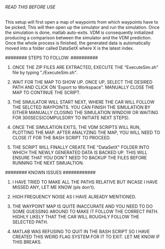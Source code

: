 ###### READ THIS BEFORE USE #######

This setup will first open a map of waypoints from which waypoints have to be picked; This will then
open up the simulator and run the simulation. Once the simulation is done, matlab auto-exits. VDM is
consequently initialized producing a comparison between the simulator and the VDM prediction. Once the 
whole process is finished, the generated data is automatically moved into a folder called DataSetX where
X is the latest index.

######## STEPS TO FOLLOW: ##########
 
1. ONCE THE ZIP FILES ARE EXTRACTED, EXECUTE THE "ExecuteSim.sh" file by typing "./ExecuteSim.sh".

2. WAIT FOR THE MAP TO SHOW UP. ONCE UP, SELECT THE DESIRED PATH AND CLICK ON 'Export to Workspace". MANUALLY 
   CLOSE THE MAP TO CONTINUE THE SCRIPT.
   
3. THE SIMULATOR WILL START NEXT, WHERE THE CAR WILL FOLLOW THE SELCTED WAYPOINTS. YOU CAN FINISH THE SIMULATION 
   BY EITHER MANUALLY CLOSING THE SIMULATION WINDOW OR WAITING FOR 300SECS(COMPULSORY TO INITIATE NEXT STEPS).
   
4. ONCE THE SIMULATION EXITS, THE VDM SCRIPTS WILL RUN, PLOTTING THE MAP. AFTER ANALYZING THE MAP, YOU WILL NEED
   TO CLOSE IT FOR THE BASH SCRIPT TO PROCEED.
   
5. THE SCRIPT WILL FINALLY CREATE THE "DataSetX" FOLDER INTO WHICH THE NEWLY GENERATED DATA IS BACKED UP. THIS
   WILL ENSURE THAT YOU DON'T NEED TO BACKUP THE FILES BEFORE RUNNING THE NEXT SIMUALTION.
   
 ######## KNOWN ISSUES ############ 
 
 1. I HAVE TRIED TO MAKE ALL THE PATHS RELATIVE BUT INCASE I HAVE MISSED ANY, LET ME KNOW (pls don't).
 
 2. HIGH FREQUENCY NOISE AS I HAVE ALREADY MENTIONED.
 
 3. THE WAYPOINT MAP IS QUITE INACCURATE AND YOU NEED TO DO SOME GUESSING AROUND TO MAKE IT FOLLOW THE CORRECT PATH.
    HIGHLY LIKELY THAT THE CAR WILL ROUGHLY FOLLOW THE SELECTED PATH.
    
 4. MATLAB WAS REFUSING TO QUIT IN THE BASH SCRIPT SO I HAVE CREATED THIS WEIRD FLAG SYSTEM FOR IT TO EXIT. LET ME KNOW
    IF THIS BREAKS.

